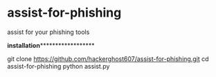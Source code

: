 # assist-for-phishing
assist for your phishing tools



********installation**************************

git clone https://github.com/hackerghost607/assist-for-phishing.git
cd assist-for-phishing
python assist.py

